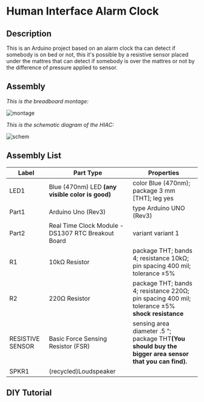 # Human Interface Alarm Clock

## Description
This is an Arduino project based on an alarm clock tha can detect if somebody is on bed or not, this it's possible by
a resistive sensor placed under the mattres that can detect if somebody is over the mattres or not by the difference of pressure
applied to sensor.

## Assembly
*This is the breadboard montage:*

![montage](http://i.imgur.com/ZOWIJvt.png)


*This is the schematic diagram of the HIAC:*

![schem](http://i.imgur.com/qiYQ4VD.png)



<h2>Assembly List</h2>
<table>

  <thead>
   <tr>
    <th>Label</th>
    <th>Part Type</th>
    <th>Properties</th>
    </tr>
  </thead>
  <tbody>
  <tr>
    <td>LED1</td>
    <td>Blue (470nm) LED <strong>(any visible color is good)</strong></td>
    <td class="props">color Blue (470nm); package 3 mm [THT]; leg yes</td>
</tr><tr>
    <td>Part1</td>
    <td>Arduino Uno (Rev3)</td>
    <td class="props">type Arduino UNO (Rev3)</td>
</tr><tr>
    <td>Part2</td>
    <td>Real Time Clock Module - DS1307 RTC Breakout Board</td>
    <td class="props">variant variant 1</td>
</tr><tr>
    <td>R1</td>
    <td>10kΩ Resistor</td>
    <td class="props">package THT; bands 4; resistance 10kΩ; pin spacing 400 mil; tolerance ±5%</td>
</tr><tr>
    <td>R2</td>
    <td>220Ω Resistor</td>
    <td class="props">package THT; bands 4; resistance 220Ω; pin spacing 400 mil; tolerance ±5% <strong>shock resistance</strong></td>
</tr><tr>
    <td>RESISTIVE SENSOR</td>
    <td>Basic Force Sensing Resistor (FSR)</td>
    <td class="props">sensing area diameter .5 "; package THT<strong>(You should buy the bigger area sensor that you can find).</strong></td>
</tr><tr>
    <td>SPKR1</td>
    <td>(recycled)Loudspeaker</td>
    <td class="props"></td>
</tr>
  </tbody>
</table>

## DIY Tutorial

